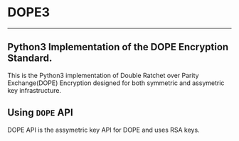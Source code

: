 # DOPE3
---
## Python3 Implementation of the DOPE Encryption Standard.

This is the Python3 implementation of Double Ratchet over Parity Exchange(DOPE) Encryption designed for both
symmetric and assymetric key infrastructure.

## Using `DOPE` API
DOPE API is the assymetric key API for DOPE and uses RSA keys.
